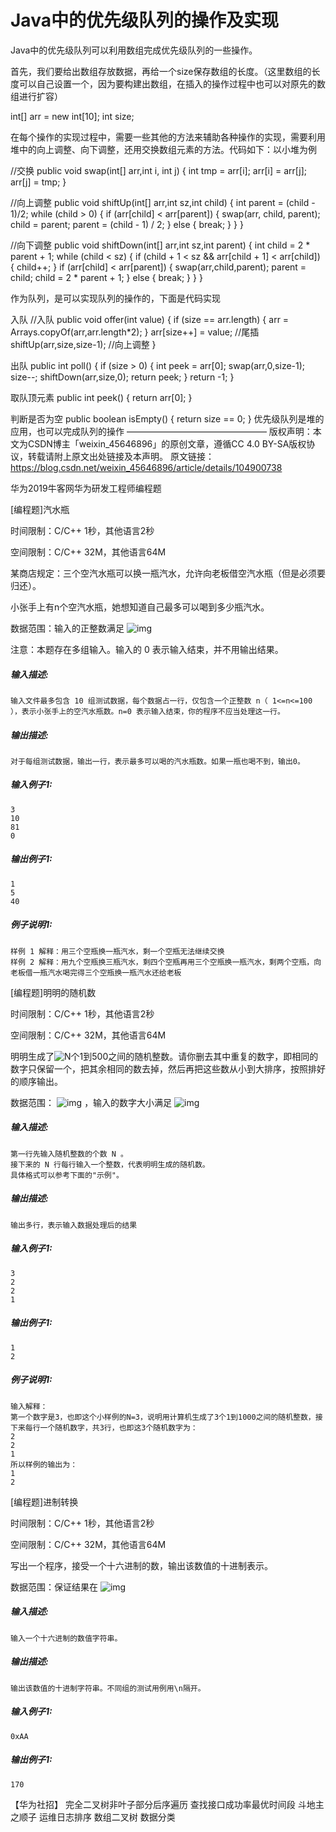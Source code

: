# Java中的优先级队列的操作及实现

Java中的优先级队列可以利用数组完成优先级队列的一些操作。

首先，我们要给出数组存放数据，再给一个size保存数组的长度。（这里数组的长度可以自己设置一个，因为要构建出数组，在插入的操作过程中也可以对原先的数组进行扩容）

int[] arr = new int[10];
int size;

在每个操作的实现过程中，需要一些其他的方法来辅助各种操作的实现，需要利用堆中的向上调整、向下调整，还用交换数组元素的方法。代码如下：以小堆为例

//交换
public void swap(int[] arr,int i, int j) {
    int tmp = arr[i];
    arr[i] = arr[j];
    arr[j] = tmp;
}

//向上调整
public void shiftUp(int[] arr,int sz,int child) {
    int parent = (child - 1)/2;
    while (child > 0) {
        if (arr[child] < arr[parent]) {
            swap(arr, child, parent);
            child = parent;
            parent = (child - 1) / 2;
        } else {
            break;
        }
    }
}

//向下调整
public void shiftDown(int[] arr,int sz,int parent) {
    int child = 2 * parent + 1;
    while (child < sz) {
        if (child + 1 < sz && arr[child + 1] < arr[child]) {
            child++;
        }
        if (arr[child] < arr[parent]) {
            swap(arr,child,parent);
            parent = child;
            child = 2 * parent + 1;
        } else {
            break;
        }
    }
}

作为队列，是可以实现队列的操作的，下面是代码实现

入队
//入队
public void offer(int value) {
   if (size == arr.length) {
       arr = Arrays.copyOf(arr,arr.length*2);
   }
   arr[size++] = value;    //尾插
   shiftUp(arr,size,size-1);   //向上调整
}

出队
public int poll() {
   if (size > 0) {
       int peek = arr[0];
       swap(arr,0,size-1);
       size--;
       shiftDown(arr,size,0);
       return peek;
   }
   return -1;
}

取队顶元素
public int peek() {
    return arr[0];
}

判断是否为空
public boolean isEmpty() {
    return size == 0;
}
优先级队列是堆的应用，也可以完成队列的操作
————————————————
版权声明：本文为CSDN博主「weixin_45646896」的原创文章，遵循CC 4.0 BY-SA版权协议，转载请附上原文出处链接及本声明。
原文链接：https://blog.csdn.net/weixin_45646896/article/details/104900738





华为2019牛客网华为研发工程师编程题



[编程题]汽水瓶

时间限制：C/C++ 1秒，其他语言2秒

空间限制：C/C++ 32M，其他语言64M

某商店规定：三个空汽水瓶可以换一瓶汽水，允许向老板借空汽水瓶（但是必须要归还）。

小张手上有n个空汽水瓶，她想知道自己最多可以喝到多少瓶汽水。

数据范围：输入的正整数满足 ![img](https://www.nowcoder.com/equation?tex=1%20%5Cle%20n%20%5Cle%20100%20%5C)

注意：本题存在多组输入。输入的 0 表示输入结束，并不用输出结果。



##### **输入描述:**

```
输入文件最多包含 10 组测试数据，每个数据占一行，仅包含一个正整数 n（ 1<=n<=100 ），表示小张手上的空汽水瓶数。n=0 表示输入结束，你的程序不应当处理这一行。
```



##### **输出描述:**

```
对于每组测试数据，输出一行，表示最多可以喝的汽水瓶数。如果一瓶也喝不到，输出0。
```



##### **输入例子1:**

```
3
10
81
0
```



##### **输出例子1:**

```
1
5
40
```



##### **例子说明1:**

```
样例 1 解释：用三个空瓶换一瓶汽水，剩一个空瓶无法继续交换
样例 2 解释：用九个空瓶换三瓶汽水，剩四个空瓶再用三个空瓶换一瓶汽水，剩两个空瓶，向老板借一瓶汽水喝完得三个空瓶换一瓶汽水还给老板 
```





[编程题]明明的随机数

时间限制：C/C++ 1秒，其他语言2秒

空间限制：C/C++ 32M，其他语言64M

明明生成了![N](https://www.nowcoder.com/equation?tex=N)个1到500之间的随机整数。请你删去其中重复的数字，即相同的数字只保留一个，把其余相同的数去掉，然后再把这些数从小到大排序，按照排好的顺序输出。

数据范围： ![img](https://www.nowcoder.com/equation?tex=1%20%5Cle%20n%20%5Cle%201000%20%5C) ，输入的数字大小满足 ![img](https://www.nowcoder.com/equation?tex=1%20%5Cle%20val%20%5Cle%20500%20%5C)



##### **输入描述:**

```
第一行先输入随机整数的个数 N 。
接下来的 N 行每行输入一个整数，代表明明生成的随机数。
具体格式可以参考下面的"示例"。
```



##### **输出描述:**

```
输出多行，表示输入数据处理后的结果
```



##### **输入例子1:**

```
3
2
2
1
```



##### **输出例子1:**

```
1
2
```



##### **例子说明1:**

```
输入解释：
第一个数字是3，也即这个小样例的N=3，说明用计算机生成了3个1到1000之间的随机整数，接下来每行一个随机数字，共3行，也即这3个随机数字为：
2
2
1
所以样例的输出为：
1
2   
```



[编程题]进制转换

时间限制：C/C++ 1秒，其他语言2秒

空间限制：C/C++ 32M，其他语言64M

写出一个程序，接受一个十六进制的数，输出该数值的十进制表示。

数据范围：保证结果在 ![img](https://www.nowcoder.com/equation?tex=1%20%5Cle%20n%20%5Cle%202%5E%7B31%7D-1%20%5C)



##### **输入描述:**

```
输入一个十六进制的数值字符串。
```



##### **输出描述:**

```
输出该数值的十进制字符串。不同组的测试用例用\n隔开。
```



##### **输入例子1:**

```
0xAA
```



##### **输出例子1:**

```
170
```



【华为社招】
完全二叉树非叶子部分后序遍历
查找接口成功率最优时间段
斗地主之顺子
运维日志排序
数组二叉树
数据分类




